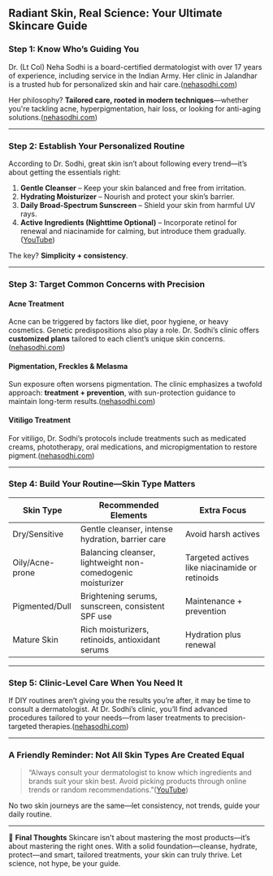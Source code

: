 ## Radiant Skin, Real Science: Your Ultimate Skincare Guide

### Step 1: Know Who’s Guiding You

Dr. (Lt Col) Neha Sodhi is a board-certified dermatologist with over 17 years of experience, including service in the Indian Army. Her clinic in Jalandhar is a trusted hub for personalized skin and hair care.([nehasodhi.com][1])

Her philosophy? **Tailored care, rooted in modern techniques**—whether you're tackling acne, hyperpigmentation, hair loss, or looking for anti-aging solutions.([nehasodhi.com][1])

---

### Step 2: Establish Your Personalized Routine

According to Dr. Sodhi, great skin isn’t about following every trend—it’s about getting the essentials right:

1. **Gentle Cleanser** – Keep your skin balanced and free from irritation.
2. **Hydrating Moisturizer** – Nourish and protect your skin’s barrier.
3. **Daily Broad-Spectrum Sunscreen** – Shield your skin from harmful UV rays.
4. **Active Ingredients (Nighttime Optional)** – Incorporate retinol for renewal and niacinamide for calming, but introduce them gradually.([YouTube][2])

The key? **Simplicity + consistency**.

---

### Step 3: Target Common Concerns with Precision

#### Acne Treatment

Acne can be triggered by factors like diet, poor hygiene, or heavy cosmetics. Genetic predispositions also play a role. Dr. Sodhi’s clinic offers **customized plans** tailored to each client’s unique skin concerns.([nehasodhi.com][3])

#### Pigmentation, Freckles & Melasma

Sun exposure often worsens pigmentation. The clinic emphasizes a twofold approach: **treatment + prevention**, with sun-protection guidance to maintain long-term results.([nehasodhi.com][4])

#### Vitiligo Treatment

For vitiligo, Dr. Sodhi’s protocols include treatments such as medicated creams, phototherapy, oral medications, and micropigmentation to restore pigment.([nehasodhi.com][5])

---

### Step 4: Build Your Routine—Skin Type Matters

| Skin Type       | Recommended Elements                                        | Extra Focus                                    |
| --------------- | ----------------------------------------------------------- | ---------------------------------------------- |
| Dry/Sensitive   | Gentle cleanser, intense hydration, barrier care            | Avoid harsh actives                            |
| Oily/Acne-prone | Balancing cleanser, lightweight non-comedogenic moisturizer | Targeted actives like niacinamide or retinoids |
| Pigmented/Dull  | Brightening serums, sunscreen, consistent SPF use           | Maintenance + prevention                       |
| Mature Skin     | Rich moisturizers, retinoids, antioxidant serums            | Hydration plus renewal                         |

---

### Step 5: Clinic-Level Care When You Need It

If DIY routines aren’t giving you the results you’re after, it may be time to consult a dermatologist. At Dr. Sodhi’s clinic, you’ll find advanced procedures tailored to your needs—from laser treatments to precision-targeted therapies.([nehasodhi.com][6])

---

### A Friendly Reminder: Not All Skin Types Are Created Equal

> “Always consult your dermatologist to know which ingredients and brands suit your skin best. Avoid picking products through online trends or random recommendations.”([YouTube][2])

No two skin journeys are the same—let consistency, not trends, guide your daily routine.

---

🌟 **Final Thoughts**
Skincare isn't about mastering the most products—it’s about mastering the right ones. With a solid foundation—cleanse, hydrate, protect—and smart, tailored treatments, your skin can truly thrive. Let science, not hype, be your guide.

[1]: https://nehasodhi.com/?utm_source=chatgpt.com "Home - Dr. Neha Sodhi's Skin Hair & Laser Clinic"
[2]: https://www.youtube.com/watch?v=GaFtQA8OZ9c&utm_source=chatgpt.com "Skincare Basics with Dr. Neha Sodhi - YouTube"
[3]: https://nehasodhi.com/acne-treatment?utm_source=chatgpt.com "Acne Treatment - Dr. Neha Sodhi's Skin Hair & Laser Clinic"
[4]: https://nehasodhi.com/freckles_treatment?utm_source=chatgpt.com "Freckles Treatment - Dr. Neha Sodhi's Skin Hair & Laser Clinic"
[5]: https://nehasodhi.com/vitiligo-treatment?utm_source=chatgpt.com "Vitiligo Treatment - Dr. Neha Sodhi's Skin Hair & Laser Clinic"
[6]: https://nehasodhi.com/treatments?utm_source=chatgpt.com "Treatments - Dr. Neha Sodhi's Skin Hair & Laser Clinic"

